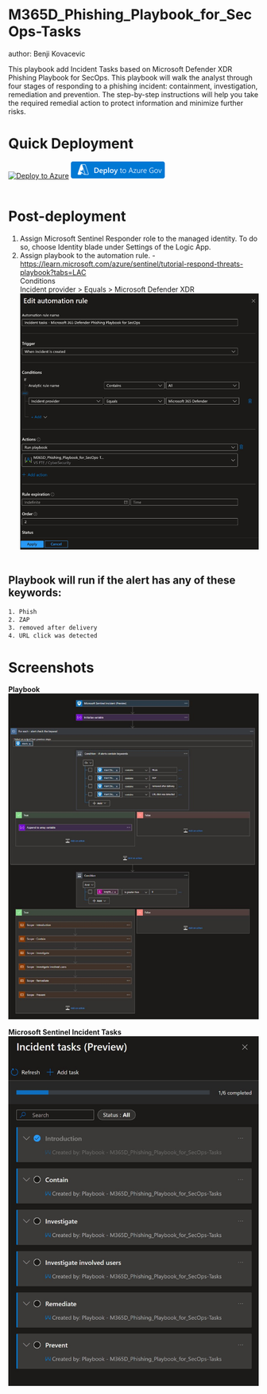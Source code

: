 # M365D_Phishing_Playbook_for_SecOps-Tasks
author: Benji Kovacevic

This playbook add Incident Tasks based on Microsoft Defender XDR Phishing Playbook for SecOps. This playbook will walk the analyst through four stages of responding to a phishing incident: containment, investigation, remediation and prevention. The step-by-step instructions will help you take the required remedial action to protect information and minimize further risks.

# Quick Deployment
[![Deploy to Azure](https://aka.ms/deploytoazurebutton)](https://portal.azure.com/#create/Microsoft.Template/uri/https%3A%2F%2Fraw.githubusercontent.com%2FAzure%2FAzure-Sentinel%2Fmaster%2FSolutions%2FSentinelSOARessentials%2FPlaybooks%2FM365D_Phishing_Playbook_for_SecOps-Tasks%2Fazuredeploy.json)
[![Deploy to Azure Gov](https://raw.githubusercontent.com/Azure/azure-quickstart-templates/master/1-CONTRIBUTION-GUIDE/images/deploytoazuregov.png)](https://portal.azure.us/#create/Microsoft.Template/uri/https%3A%2F%2Fraw.githubusercontent.com%2FAzure%2FAzure-Sentinel%2Fmaster%2FSolutions%2FSentinelSOARessentials%2FPlaybooks%2FM365D_Phishing_Playbook_for_SecOps-Tasks%2Fazuredeploy.json)
<br><br>

# Post-deployment
1. Assign Microsoft Sentinel Responder role to the managed identity. To do so, choose Identity blade under Settings of the Logic App.
2. Assign playbook to the automation rule. - https://learn.microsoft.com/azure/sentinel/tutorial-respond-threats-playbook?tabs=LAC<br>
Conditions<br>
    Incident provider > Equals > Microsoft Defender XDR<br>
    ![SentinelIncident](./images/automationRuleDark.jpg)<br><br>
    
## Playbook will run if the alert has any of these keywords:<br>
    1. Phish
    2. ZAP
    3. removed after delivery
    4. URL click was detected

# Screenshots

**Playbook** <br>
![playbook screenshot](./images/playbookDark.jpg)<br>

**Microsoft Sentinel Incident Tasks**<br>
![SentinelIncident](./images/tasksDark.jpg)
